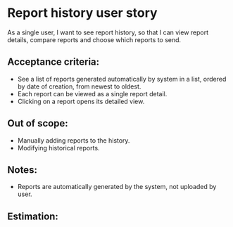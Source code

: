 # Report history user story
As a single user, I want to see report history, so that I can view report details, compare reports and choose which reports to send.
## Acceptance criteria:
- See a list of reports generated automatically by system in a list, ordered by date of creation, from newest to oldest.
- Each report can be viewed as a single report detail.
- Clicking on a report opens its detailed view.
## Out of scope:
- Manually adding reports to the history.
- Modifying historical reports.
## Notes:
- Reports are automatically generated by the system, not uploaded by user.
## Estimation: